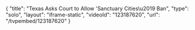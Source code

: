 {
    "title": "Texas Asks Court to Allow 'Sanctuary Cities\u2019 Ban",
    "type": "solo",
    "layout": "iframe-static",
    "videoId": "123187620",
    "url": "\/tvpembed\/123187620"
}